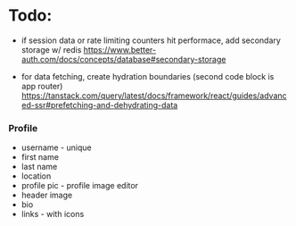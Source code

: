 # Todo:

- if session data or rate limiting counters hit performace, add secondary storage w/ redis
https://www.better-auth.com/docs/concepts/database#secondary-storage

- for data fetching, create hydration boundaries (second code block is app router)
https://tanstack.com/query/latest/docs/framework/react/guides/advanced-ssr#prefetching-and-dehydrating-data


### Profile

- username - unique
- first name
- last name
- location
- profile pic - profile image editor
- header image
- bio
- links - with icons
